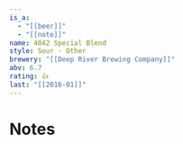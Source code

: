 ```yaml
---
is_a:
  - "[[beer]]"
  - "[[note]]"
name: 4042 Special Blend
style: Sour - Other
brewery: "[[Deep River Brewing Company]]"
abv: 6.7
rating: 👍
last: "[[2016-01]]"
---
```

# Notes

